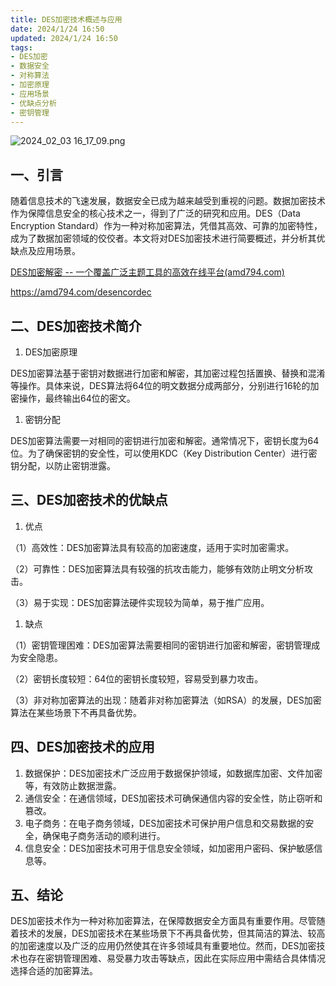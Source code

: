 ```yaml
---
title: DES加密技术概述与应用
date: 2024/1/24 16:50
updated: 2024/1/24 16:50
tags:
- DES加密
- 数据安全
- 对称算法
- 加密原理
- 应用场景
- 优缺点分析
- 密钥管理
---
```


<img src="https://static.amd794.com/blog/images/2024_02_03 16_17_09.png@blog" title="2024_02_03 16_17_09.png" alt="2024_02_03 16_17_09.png"/>



## 一、引言

随着信息技术的飞速发展，数据安全已成为越来越受到重视的问题。数据加密技术作为保障信息安全的核心技术之一，得到了广泛的研究和应用。DES（Data Encryption Standard）作为一种对称加密算法，凭借其高效、可靠的加密特性，成为了数据加密领域的佼佼者。本文将对DES加密技术进行简要概述，并分析其优缺点及应用场景。

[DES加密解密 -- 一个覆盖广泛主题工具的高效在线平台(amd794.com)](https://amd794.com/desencordec)

https://amd794.com/desencordec

## 二、DES加密技术简介

1. DES加密原理

DES加密算法基于密钥对数据进行加密和解密，其加密过程包括置换、替换和混淆等操作。具体来说，DES算法将64位的明文数据分成两部分，分别进行16轮的加密操作，最终输出64位的密文。

1. 密钥分配

DES加密算法需要一对相同的密钥进行加密和解密。通常情况下，密钥长度为64位。为了确保密钥的安全性，可以使用KDC（Key Distribution Center）进行密钥分配，以防止密钥泄露。

## 三、DES加密技术的优缺点

1. 优点

（1）高效性：DES加密算法具有较高的加密速度，适用于实时加密需求。

（2）可靠性：DES加密算法具有较强的抗攻击能力，能够有效防止明文分析攻击。

（3）易于实现：DES加密算法硬件实现较为简单，易于推广应用。

1. 缺点

（1）密钥管理困难：DES加密算法需要相同的密钥进行加密和解密，密钥管理成为安全隐患。

（2）密钥长度较短：64位的密钥长度较短，容易受到暴力攻击。

（3）非对称加密算法的出现：随着非对称加密算法（如RSA）的发展，DES加密算法在某些场景下不再具备优势。

## 四、DES加密技术的应用

1. 数据保护：DES加密技术广泛应用于数据保护领域，如数据库加密、文件加密等，有效防止数据泄露。
2. 通信安全：在通信领域，DES加密技术可确保通信内容的安全性，防止窃听和篡改。
3. 电子商务：在电子商务领域，DES加密技术可保护用户信息和交易数据的安全，确保电子商务活动的顺利进行。
4. 信息安全：DES加密技术可用于信息安全领域，如加密用户密码、保护敏感信息等。

## 五、结论

DES加密技术作为一种对称加密算法，在保障数据安全方面具有重要作用。尽管随着技术的发展，DES加密技术在某些场景下不再具备优势，但其简洁的算法、较高的加密速度以及广泛的应用仍然使其在许多领域具有重要地位。然而，DES加密技术也存在密钥管理困难、易受暴力攻击等缺点，因此在实际应用中需结合具体情况选择合适的加密算法。